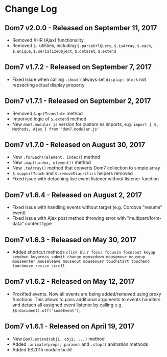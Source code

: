 # Change Log

## Dom7 v2.0.0 - Released on September 11, 2017
  * Removed XHR (Ajax) functionality
  * Removed `$.` utilities, including `$.parseUrlQuery`, `$.isArray`, `$.each`, `$.unique`, `$.serializeObject`, `$.dataset`, `$.extend`

## Dom7 v1.7.2 - Released on September 7, 2017
  * Fixed issue when calling `.show()` always set `display: block` not repsecting actual display property

## Dom7 v1.7.1 - Released on September 2, 2017
  * Removed `$.getTranslate` method
  * Imporved logic of `$.extend` method
  * New `dom7.modular.js` version for custom es imports, e.g. `import { $, Methods, Ajax } from 'dom7.modular.js'`

## Dom7 v1.7.0 - Released on August 30, 2017
  * New `.forEach((element, index))` method
  * New `.map((index, element))` method
  * New `.toArray()` method that converts Dom7 collection to simple array
  * `$.supportTouch` and `$.removeDiacritics` helpers removed
  * Fixed issue with detaching live event listener without listener function

## Dom7 v1.6.4 - Released on August 2, 2017
  * Fixed issue with handling events without target (e.g. Cordova "resume" event)
  * Fixed issue with Ajax post method throwing error with "multipart/form-data" content type

## Dom7 v1.6.3 - Released on May 30, 2017
  * Added shortcut methods `click blur focus focusin focusout keyup keydown keypress submit change mousedown mousemove mouseup mouseenter mouseleave mouseout mouseover touchstart touchend touchmove resize scroll`

## Dom7 v1.6.2 - Released on May 12, 2017
  * Proxified events. Now all events are being added/removed using proxy functions. This allows to pass additional arguments to events handlers and detach all assigned event listener by calling e.g. `$$(document).off('someEvent');`

## Dom7 v1.6.1 - Released on April 19, 2017
  * New `Dom7.extend(obj1, obj2, ...)` method
  * Added `.animate(props, params)` and `.stop()` animation methods
  * Added ES2015 module build

